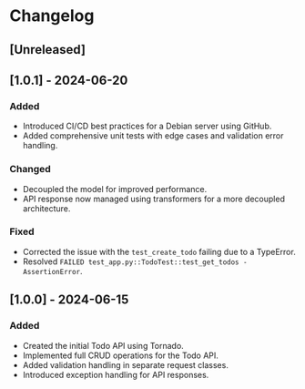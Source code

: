 # Changelog

## [Unreleased]

## [1.0.1] - 2024-06-20
### Added
- Introduced CI/CD best practices for a Debian server using GitHub.
- Added comprehensive unit tests with edge cases and validation error handling.

### Changed
- Decoupled the model for improved performance.
- API response now managed using transformers for a more decoupled architecture.

### Fixed
- Corrected the issue with the `test_create_todo` failing due to a TypeError.
- Resolved `FAILED test_app.py::TodoTest::test_get_todos - AssertionError`.

## [1.0.0] - 2024-06-15
### Added
- Created the initial Todo API using Tornado.
- Implemented full CRUD operations for the Todo API.
- Added validation handling in separate request classes.
- Introduced exception handling for API responses.